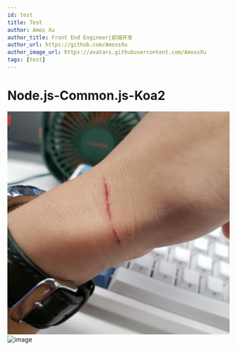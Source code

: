 ```yaml
---
id: test
title: Test
author: Amos Xu
author_title: Front End Engineer|前端开发
author_url: https://github.com/AmossXu
author_image_url: https://avatars.githubusercontent.com/AmossXu
tags: [test]
---
```


# Node.js-Common.js-Koa2

![image](../static/amos_img/c2ed93cdc47a2e5918d47a884ee62d8.jpg)
![image](https://timgsa.baidu.com/timg?image&quality=80&size=b9999_10000&sec=1595397754827&di=80cb5c58e51033c385c9a0ee5daa0352&imgtype=0&src=http%3A%2F%2Fa1.att.hudong.com%2F05%2F00%2F01300000194285122188000535877.jpg)
